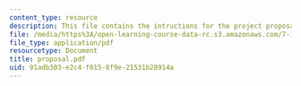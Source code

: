 ```yaml
---
content_type: resource
description: This file contains the intructions for the project proposal.
file: /media/https%3A/open-learning-course-data-rc.s3.amazonaws.com/7-16-experimental-molecular-biology-biotechnology-ii-spring-2005/91adb303e2c4f0158f9e21531b28914a_proposal.pdf
file_type: application/pdf
resourcetype: Document
title: proposal.pdf
uid: 91adb303-e2c4-f015-8f9e-21531b28914a
---
```

